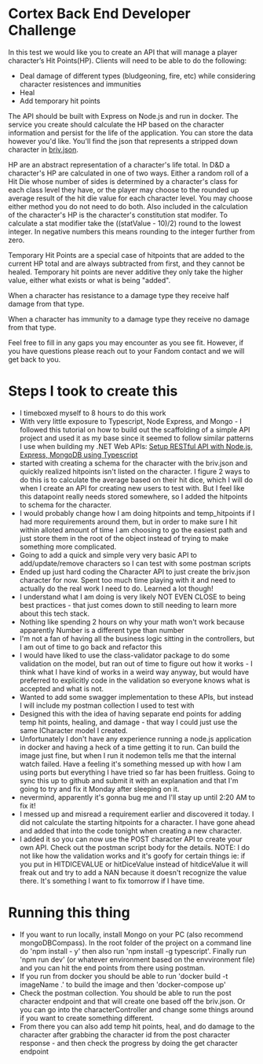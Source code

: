 # Cortex Back End Developer Challenge
In this test we would like you to create an API that will manage a player character’s Hit Points(HP). Clients will need to be able to do the following:
- Deal damage of different types (bludgeoning, fire, etc) while considering character resistences and immunities
- Heal
- Add temporary hit points

The API should be built with Express on Node.js and run in docker. The service you create should calculate the HP based on the character information and persist for the life of the application. You can store the data however you'd like. You'll find the json that represents a stripped down character in  [briv.json](briv.json).

HP are an abstract representation of a character's life total. In D&D a character's HP are calculated in one of two ways. Either a random roll of a Hit Die whose number of sides is determined by a character's class for each class level they have, or the player may choose to the rounded up average result of the hit die value for each character level. You may choose either method you do not need to do both. Also included in the calculation of the character's HP is the character's constitution stat modifer. To calculate a stat modifier take the ((statValue - 10)/2) round to the lowest integer. In negative numbers this means rounding to the integer further from zero.

Temporary Hit Points are a special case of hitpoints that are added to the current HP total and are always subtracted from first, and they cannot be healed. Temporary hit points are never additive they only take the higher value, either what exists or what is being "added".

When a character has resistance to a damage type they receive half damage from that type.

When a character has immunity to a damage type they receive no damage from that type.

Feel free to fill in any gaps you may encounter as you see fit. However, if you have questions please reach out to your Fandom contact and we will get back to you.

# Steps I took to create this
- I timeboxed myself to 8 hours to do this work
- With very little exposure to Typescript, Node Express, and Mongo - I followed this tutorial on how to build out the scaffolding of a simple API project and used it as my base since it seemed to follow similar patterns I use when building my .NET Web APIs: [Setup RESTful API with Node.js, Express, MongoDB using Typescript](https://levelup.gitconnected.com/setup-restful-api-with-node-js-express-mongodb-using-typescript-261959ef0998)
- started with creating a schema for the character with the briv.json and quickly realized hitpoints isn't listed on the character. I figure 2 ways to do this is to calculate the average based on their hit dice, which I will do when I create an API for creating new users to test with. But I feel like this datapoint really needs stored somewhere, so I added the hitpoints to schema for the character.
- I would probably change how I am doing hitpoints and temp_hitpoints if I had more requirements around them, but in order to make sure I hit within alloted amount of time I am choosing to go the easiest path and just store them in the root of the object instead of trying to make something more complicated.
- Going to add a quick and simple very very basic API to add/update/remove characters so I can test with some postman scripts
- Ended up just hard coding the Character API to just create the briv.json character for now. Spent too much time playing with it and need to actually do the real work I need to do. Learned a lot though!
- I understand what I am doing is very likely NOT EVEN CLOSE to being best practices - that just comes down to still needing to learn more about this tech stack.
- Nothing like spending 2 hours on why your math won't work because apparently Number is a different type than number
- I'm not a fan of having all the business logic sitting in the controllers, but I am out of time to go back and refactor this
- I would have liked to use the class-validator package to do some validation on the model, but ran out of time to figure out how it works - I think what I have kind of works in a weird way anyway, but would have preferred to explicitly code in the validation so everyone knows what is accepted and what is not.
- Wanted to add some swagger implementation to these APIs, but instead I will include my postman collection I used to test with
- Designed this with the idea of having separate end points for adding temp hit points, healing, and damage - that way I could just use the same ICharacter model I created.
- Unfortunately I don't have any experience running a node.js application in docker and having a heck of a time getting it to run. Can build the image just fine, but when I run it nodemon tells me that the internal watch failed. Have a feeling it's something messed up with how I am using ports but everything I have tried so far has been fruitless. Going to sync this up to github and submit it with an explanation and that I'm going to try and fix it Monday after sleeping on it.
- nevermind, apparently it's gonna bug me and I'll stay up until 2:20 AM to fix it!
- I messed up and misread a requirement earlier and discovered it today. I did not calculate the starting hitpoints for a character. I have gone ahead and added that into the code tonight when creating a new character.
- I added it so you can now use the POST character API to create your own API. Check out the postman script body for the details. NOTE: I do not like how the validation works and it's goofy for certain things ie: if you put in HITDICEVALUE or hitDiceValue instead of hitdiceValue it will freak out and try to add a NAN because it doesn't recognize the value there. It's something I want to fix tomorrow if I have time.

# Running this thing
- If you want to run locally, install Mongo on your PC (also recommend mongoDBCompass). In the root folder of the project on a command line do 'npm install - y' then also run 'npm install -g typescript'. Finally run 'npm run dev' (or whatever environment based on the envvironment file) and you can hit the end points from there using postman.
- If you run from docker you should be able to run 'docker build -t imageName .' to build the image and then 'docker-compose up'
- Check the postman collection. You should be able to run the post character endpoint and that will create one based off the briv.json. Or you can go into the characterController and change some things around if you want to create something different.
- From there you can also add temp hit points, heal, and do damage to the character after grabbing the character id from the post character response - and then check the progress by doing the get character endpoint